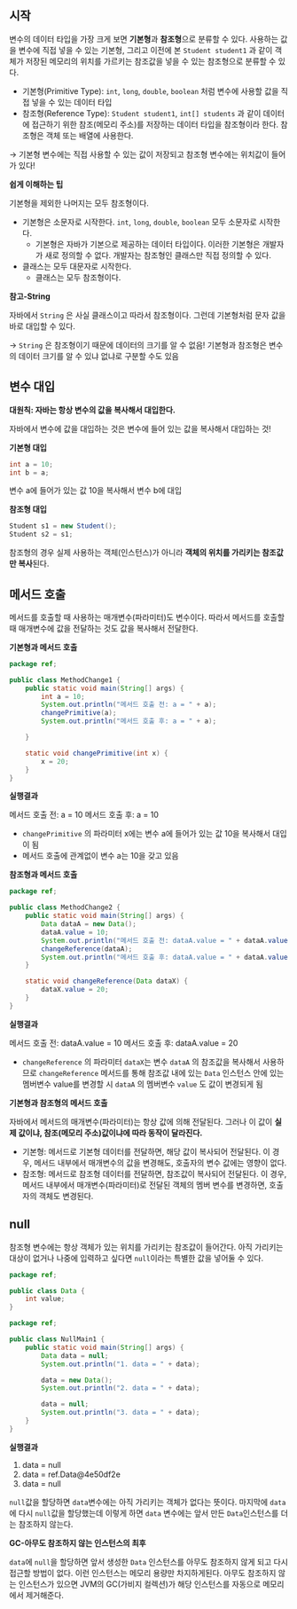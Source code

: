 ## 시작

변수의 데이터 타입을 가장 크게 보면 **기본형**과 **참조형**으로 분류할 수 있다. 사용하는 값을 변수에 직접 넣을 수 있는 기본형, 그리고 이전에 본 `Student student1` 과 같이 객체가 저장된 메모리의 위치를 가르키는 참조값을 넣을 수 있는 참조형으로 분류할 수 있다.

- 기본형(Primitive Type): `int`, `long`, `double`, `boolean` 처럼 변수에 사용할 값을 직접 넣을 수 있는 데이터 타입
- 참조형(Reference Type): `Student student1`, `int[] students` 과 같이 데이터에 접근하기 위한 참조(메모리 주소)를 저장하는 데이터 타입을 참조형이라 한다. 참조형은 객체 또는 배열에 사용한다.

→ 기본형 변수에는 직접 사용할 수 있는 값이 저장되고 참조형 변수에는 위치값이 들어가 있다!

**쉽게 이해하는 팁**

기본형을 제외한 나머지는 모두 참조형이다.

- 기본형은 소문자로 시작한다. `int`, `long`, `double`, `boolean` 모두 소문자로 시작한다.
    - 기본형은 자바가 기본으로 제공하는 데이터 타입이다. 이러한 기본형은 개발자가 새로 정의할 수 없다. 개발자는 참조형인 클래스만 직접 정의할 수 있다.
- 클래스는 모두 대문자로 시작한다.
    - 클래스는 모두 참조형이다.

**참고-String**

자바에서 `String` 은 사실 클래스이고 따라서 참조형이다. 그런데 기본형처럼 문자 값을 바로 대입할 수 있다.

→ `String` 은 참조형이기 때문에 데이터의 크기를 알 수 없음! 기본형과 참조형은 변수의 데이터 크기를 알 수 있냐 없냐로 구분할 수도 있음

## 변수 대입

**대원칙: 자바는 항상 변수의 값을 복사해서 대입한다.**

자바에서 변수에 값을 대입하는 것은 변수에 들어 있는 값을 복사해서 대입하는 것!

**기본형 대입**

```java
int a = 10;
int b = a;
```

변수 a에 들어가 있는 값 10을 복사해서 변수 b에 대입

**참조형 대입**

```java
Student s1 = new Student();
Student s2 = s1;
```

참조형의 경우 실제 사용하는 객체(인스턴스)가 아니라 **객체의 위치를 가리키는 참조값만 복사**된다.

## 메서드 호출

메서드를 호출할 때 사용하는 매개변수(파라미터)도 변수이다. 따라서 메서드를 호출할 때 매개변수에 값을 전달하는 것도 값을 복사해서 전달한다.

**기본형과 메서드 호출**

```java
package ref;

public class MethodChange1 {
    public static void main(String[] args) {
        int a = 10;
        System.out.println("메서드 호출 전: a = " + a);
        changePrimitive(a);
        System.out.println("메서드 호출 후: a = " + a);

    }

    static void changePrimitive(int x) {
        x = 20;
    }
}
```

**실행결과**

<aside>
메서드 호출 전: a = 10
메서드 호출 후: a = 10

</aside>

- `changePrimitive` 의 파라미터 x에는 변수 a에 들어가 있는 값 10을 복사해서 대입이 됨
- 메서드 호출에 관계없이 변수 a는 10을 갖고 있음

**참조형과 메서드 호출**

```java
package ref;

public class MethodChange2 {
    public static void main(String[] args) {
        Data dataA = new Data();
        dataA.value = 10;
        System.out.println("메서드 호출 전: dataA.value = " + dataA.value);
        changeReference(dataA);
        System.out.println("메서드 호출 후: dataA.value = " + dataA.value);
    }

    static void changeReference(Data dataX) {
        dataX.value = 20;
    }
}
```

**실행결과**

<aside>
메서드 호출 전: dataA.value = 10
메서드 호출 후: dataA.value = 20

</aside>

- `changeReference` 의 파라미터 `dataX`는 변수 `dataA` 의 참조값을 복사해서 사용하므로 `changeReference` 메서드를 통해 참조값 내에 있는 `Data` 인스턴스 안에 있는 멤버변수 value를 변경할 시 `dataA` 의 멤버변수 `value` 도 값이 변경되게 됨

**기본형과 참조형의 메서드 호출**

자바에서 메서드의 매개변수(파라미터)는 항상 값에 의해 전달된다. 그러나 이 값이 **실제 값이냐, 참조(메모리 주소)값이냐에 따라 동작이 달라진다.**

- 기본형: 메서드로 기본형 데이터를 전달하면, 해당 값이 복사되어 전달된다. 이 경우, 메서드 내부에서 매개변수의 값을 변경해도, 호출자의 변수 값에는 영향이 없다.
- 참조형: 메서드로 참조형 데이터를 전달하면, 참조값이 복사되어 전달된다. 이 경우, 메서드 내부에서 매개변수(파라미터)로 전달된 객체의 멤버 변수를 변경하면, 호출자의 객체도 변경된다.

## null

참조형 변수에는 항상 객체가 있는 위치를 가리키는 참조값이 들어간다. 아직 가리키는 대상이 없거나 나중에 입력하고 싶다면 `null`이라는 특별한 값을 넣어둘 수 있다.

```java
package ref;

public class Data {
    int value;
}
```

```java
package ref;

public class NullMain1 {
    public static void main(String[] args) {
        Data data = null;
        System.out.println("1. data = " + data);

        data = new Data();
        System.out.println("2. data = " + data);

        data = null;
        System.out.println("3. data = " + data);
    }
}
```

**실행결과**

<aside>

1. data = null
2. data = ref.Data@4e50df2e
3. data = null
</aside>

`null`값을 할당하면 `data`변수에는 아직 가리키는 객체가 없다는 뜻이다. 마지막에 `data`에 다시 `null`값을 할당했는데 이렇게 하면 `data` 변수에는 앞서 만든 `Data`인스턴스를 더는 참조하지 않는다.

**GC-아무도 참조하지 않는 인스턴스의 최후**

`data`에 `null`을 할당하면 앞서 생성한 `Data` 인스턴스를 아무도 참조하지 않게 되고 다시 접근할 방법이 없다. 이런 인스턴스는 메모리 용량만 차지하게된다. 아무도 참조하지 않는 인스턴스가 있으면 JVM의 GC(가비지 컬렉션)가 해당 인스턴스를 자동으로 메모리에서 제거해준다.
